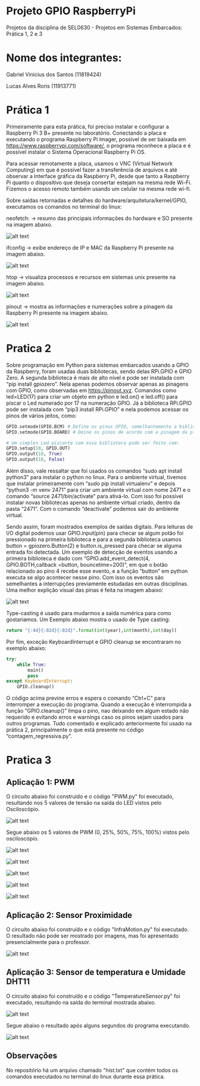 # Projeto GPIO RaspberryPi
Projetos da disciplina de SEL0630 - Projetos em Sistemas Embarcados: Prática 1, 2 e 3

# Nome dos integrantes:

Gabriel Vinicius dos Santos (11819424)

Lucas Alves Roris (11913771)

# Prática 1

Primeiramente para esta prática, foi preciso instalar e configurar a Raspberry Pi 3 B+ presente no laboratório. Conectando a placa e executando o programa Raspberry Pi Imager, possível de ser baixada em https://www.raspberrypi.com/software/, o programa reconhece a placa e é possível instalar o Sistema Operacional Raspberry Pi OS.

Para acessar remotamente a placa, usamos o VNC (Virtual Network Computing) em que é possível fazer a transferência de arquivos e até observar a Interface gráfica da Raspberry Pi, desde que tanto a Raspberry Pi quanto o dispositivo que deseja consertar estejam na mesma rede Wi-Fi. Fizemos o acesso remoto também usando um celular na mesma rede wi-fi.

Sobre saídas retornadas e detalhes do hardware/arquitetura/kernel/GPIO, executamos os comandos no terminal do linux:

neofetch: ->  resumo das principais informações do hardware e SO presente na imagem abaixo.

![alt text](https://github.com/LucasRorisCube/ProjetoGPIORaspberryPi/blob/main/Images/print_neofetch.png?raw=true)

ifconfig ->  exibe endereço de IP e MAC da Raspberry Pi presente na imagem abaixo.

![alt text](https://github.com/LucasRorisCube/ProjetoGPIORaspberryPi/blob/main/Images/print_ifconfig.png?raw=true)

htop -> visualiza processos e recursos em sistemas unix presente na imagem abaixo.

![alt text](https://github.com/LucasRorisCube/ProjetoGPIORaspberryPi/blob/main/Images/print_htop.png?raw=true)

pinout -> mostra as informações e numerações sobre a pinagem da Raspberry Pi presente na imagem abaixo.

![alt text](https://github.com/LucasRorisCube/ProjetoGPIORaspberryPi/blob/main/Images/print_pinout.png?raw=true)

# Pratica 2

Sobre programação em Python para sistemas embarcados usando a GPIO da Raspberry, foram usadas duas bibliotecas, sendo delas RPi.GPIO e GPIO Zero. A segunda biblioteca é mais de alto nível e pode ser instalada com “pip install gpiozero”. Nela apenas podemos observar apenas as pinagens com GPIO, como observadas em https://pinout.xyz. Comandos como led=LED(17) para criar um objeto em python e led.on() e led.off() para piscar o Led numerado por 17 na numeração GPIO. Já a biblioteca RPi.GPIO pode ser instalada com “pip3 install RPi.GPIO” e nela podemos acessar os pinos de vários jeitos, como:
```python
GPIO.setmode(GPIO.BCM) # Define os pinos GPIO, semelhantemente a biblioteca anterior (https://pinout.xyz)
GPIO.setmode(GPIO.BOARD) # Deine os pinos de acordo com a pinagem da placa, sem usar a pinagem GPIO (https://pinout.xyz)

# Um simples Led piscante com essa biblioteca pode ser feito com:
GPIO.setup(18, GPIO.OUT)
GPIO.output(18, True)
GPIO.output(18, False)
```

Além disso, vale ressaltar que foi usados os comandos “sudo apt install python3” para instalar o python no linux. Para o ambiente virtual, tivemos que instalar primeiramente com  “sudo pip install virtualenv” e depois “python3 -m venv 2471” para criar um ambiente virtual com nome 2471 e o comando “source 2471/bin/activate” para ativá-lo. Com isso foi possível instalar novas bibliotecas apenas no ambiente virtual criado, dentro da pasta “2471”. Com o comando “deactivate” podemos sair do ambiente virtual.

Sendo assim, foram mostrados exemplos de saídas digitais. Para leituras de I/O digital podemos usar GPIO.input(pin) para checar se algum potão foi pressionado na primeira biblioteca e para a segunda biblioteca usamos button = gpiozero.Button(2) e button.is_pressed para checar se alguma entrada foi detectada. Um exemplo de detecção de eventos usando a primeira biblioteca é dado com “GPIO.add_event_detect(4, GPIO.BOTH,callback =button, bouncetime=200)”, em que o botão relacionado ao pino 4 recebe esse evento, e a função “button” em python executa se algo acontecer nesse pino. Com isso os eventos são semelhantes a interrupções previamente estudadas em outras disciplinas. Uma melhor explição visual das pinas é feita na imagem abaixo:

![alt text](https://github.com/LucasRorisCube/ProjetoGPIORaspberryPi/blob/main/Images/pinagem.png?raw=true)

Type-casting é usado para mudarmos a saida numérica para como gostariamos. Um Exemplo abaixo mostra o usado de Type casting:

```python
return "{:4d}{:02d}{:02d}".format(int(year),int(month),int(day))
```

Por fim,  exceção KeyboardInterrupt e GPIO cleanup se encontraram no exemplo abaixo:

```python
try:
	while True:
		main()
		pass
except KeyboardInterrupt:
	GPIO.cleanup()
```

O código acima previne erros e espera o comando “Ctrl+C” para interromper a execução do programa. Quando a execução é interrompida a função “GPIO.cleanup()” limpa o pino, nao deixando em algum estado não requerido e evitando erros e warnings caso os pinos sejam usados para outros programas. Tudo comentado e explicado anteriormente foi usado na prática 2, principalmente o que está presente no código “contagem_regressiva.py”.

# Pratica 3

## Aplicação 1: PWM

O circuito abaixo foi construído e o código "PWM.py" foi executado, resultando nos 5 valores de tensão na saída do LED vistos pelo Osciloscópio.

![alt text](https://github.com/LucasRorisCube/ProjetoGPIORaspberryPi/blob/main/Images/CircuitoLED_PWM.jpeg?raw=true)

Segue abaixo os 5 valores de PWM (0, 25%, 50%, 75%, 100%) vistos pelo osciloscópio.

![alt text](https://github.com/LucasRorisCube/ProjetoGPIORaspberryPi/blob/main/Images/Osciloscopio_PWM_0.jpeg?raw=true)

![alt text](https://github.com/LucasRorisCube/ProjetoGPIORaspberryPi/blob/main/Images/Osciloscopio_PWM_25.jpeg?raw=true)

![alt text](https://github.com/LucasRorisCube/ProjetoGPIORaspberryPi/blob/main/Images/Osciloscopio_PWM_50.jpeg?raw=true)

![alt text](https://github.com/LucasRorisCube/ProjetoGPIORaspberryPi/blob/main/Images/Osciloscopio_PWM_75.jpeg?raw=true)

![alt text](https://github.com/LucasRorisCube/ProjetoGPIORaspberryPi/blob/main/Images/Osciloscopio_PWM_100.jpeg?raw=true)

## Aplicação 2: Sensor Proximidade

O circuito abaixo foi construído e o código "InfraMotion.py" foi executado. O resultado não pode ser mostrado por imagens, mas foi apresentado presencialmente para o professor.

![alt text](https://github.com/LucasRorisCube/ProjetoGPIORaspberryPi/blob/main/Images/CircuitoSensorProximidade.jpeg?raw=true)

## Aplicação 3: Sensor de temperatura e Umidade DHT11

O circuito abaixo foi construído e o código "TemperatureSensor.py" foi executado, resultando na saída do terminal mostrada abaixo.

![alt text](https://github.com/LucasRorisCube/ProjetoGPIORaspberryPi/blob/main/Images/CircuitoSHT11.jpeg?raw=true)

Segue abaixo o resultado após alguns segundos do programa executando.

![alt text](https://github.com/LucasRorisCube/ProjetoGPIORaspberryPi/blob/main/Images/ResultadoSensorTemperaturaHumidade.jpeg?raw=true)

## Observações

No repositório há um arquivo chamado "hist.txt" que contém todos os comandos executados no terminal do linux durante essa prática.



